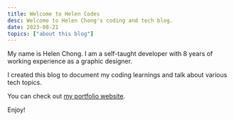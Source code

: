 ```yaml
---
title: Welcome to Helen Codes
desc: Welcome to Helen Chong's coding and tech blog.
date: 2023-08-21
topics: ["about this blog"]
---
```


My name is Helen Chong. I am a self-taught developer with 8 years of working experience as a graphic designer.

I created this blog to document my coding learnings and talk about various tech topics.

You can check out [my portfolio website](https://helenclx.github.io).

Enjoy!
